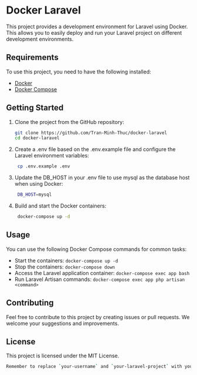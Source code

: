 # Docker Laravel

This project provides a development environment for Laravel using Docker. This allows you to easily deploy and run your Laravel project on different development environments.

## Requirements

To use this project, you need to have the following installed:

- [Docker](https://www.docker.com/get-started)
- [Docker Compose](https://docs.docker.com/compose/install/)

## Getting Started

1. Clone the project from the GitHub repository:

   ```bash
   git clone https://github.com/Tran-Minh-Thuc/docker-laravel
   cd docker-laravel
   ```
2. Create a .env file based on the .env.example file and configure the Laravel environment variables:

   ```bash
    cp .env.example .env
   ```
3. Update the DB_HOST in your .env file to use mysql as the database host when using Docker:

   ```bash
    DB_HOST=mysql
   ```
4. Build and start the Docker containers:

   ```bash
    docker-compose up -d
   ```
## Usage

You can use the following Docker Compose commands for common tasks:

- Start the containers: `docker-compose up -d`
- Stop the containers: `docker-compose down`
- Access the Laravel application container: `docker-compose exec app bash`
- Run Laravel Artisan commands: `docker-compose exec app php artisan <command>`

## Contributing

Feel free to contribute to this project by creating issues or pull requests. We welcome your suggestions and improvements.

## License

This project is licensed under the MIT License.
  ```bash
Remember to replace `your-username` and `your-laravel-project` with your actual GitHub repository information, and customize the instructions as needed for your specific project.
  ```

